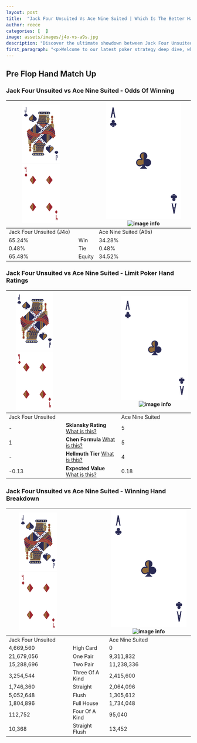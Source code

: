 ```yaml
---
layout: post
title:  "Jack Four Unsuited Vs Ace Nine Suited | Which Is The Better Hand In Poker? A Complete Guide"
author: reece
categories: [  ]
image: assets/images/j4o-vs-a9s.jpg
description: "Discover the ultimate showdown between Jack Four Unsuited and Ace Nine Suited in poker! Uncover the odds, strategies, and scenarios where one hand triumphs over the other. Get ready to up your poker game with this thrilling analysis."
first_paragraph: "<p>Welcome to our latest poker strategy deep dive, where we're pitting two distinct hands against each other in a high-stakes showdown: Jack Four Unsuited vs Ace Nine Suited.</p><p>In the dynamic world of poker, every decision counts, and knowing which hand holds the upper hand is key to your success at the table.</p><p>In this article, we'll dissect these two hands, explore the scenarios where one dominates the other, and equip you with the knowledge to make strategic choices that can tip the odds in your favor.</p><p>Get ready to unravel the intriguing dynamics of these poker hands and elevate your game to new heights.</p>"
---
```




[comment]: # (sp0)

## Pre Flop Hand Match Up

<div class="table hand-ratings" markdown="1"> 



### Jack Four Unsuited vs Ace Nine Suited - Odds Of Winning


    
| ![image info](assets/images/hand1/J.png) ![image info](assets/images/hand1/4o.png) |  | ![image info](assets/images/hand2/A.png) ![image info](assets/images/hand2/9s.png) |
| -------- | -------- | -------- |
| Jack Four Unsuited (J4o) |  | Ace Nine Suited (A9s) |
| 65.24% | Win | 34.28% |
| 0.48% | Tie | 0.48% |
| 65.48% | Equity | 34.52% |




[comment]: # (sp1)



### Jack Four Unsuited vs Ace Nine Suited - Limit Poker Hand Ratings


    
| ![image info](assets/images/hand1/J.png) ![image info](assets/images/hand1/4o.png) |  | ![image info](assets/images/hand2/A.png) ![image info](assets/images/hand2/9s.png) |
| -------- | -------- | -------- |
| Jack Four Unsuited |  | Ace Nine Suited |
| - | **Sklansky Rating** [What is this?](/sklansky-rating-explained) | 5 |
| 1 | **Chen Formula** [What is this?](/chen-formula-explained) | 5 |
| - | **Hellmuth Tier** [What is this?](/Hellmuth-tier-explained) | 4 |
| -0.13 | **Expected Value** [What is this?](/expected-value-explained) | 0.18 |




[comment]: # (sp2)



### Jack Four Unsuited vs Ace Nine Suited - Winning Hand Breakdown


    
| ![image info](assets/images/hand1/J.png) ![image info](assets/images/hand1/4o.png) |  | ![image info](assets/images/hand2/A.png) ![image info](assets/images/hand2/9s.png) |
| -------- | -------- | -------- |
| Jack Four Unsuited |  | Ace Nine Suited |
| 4,669,560 | High Card | 0 |
| 21,679,056 | One Pair | 9,311,832 |
| 15,288,696 | Two Pair | 11,238,336 |
| 3,254,544 | Three Of A Kind | 2,415,600 |
| 1,746,360 | Straight | 2,064,096 |
| 5,052,648 | Flush | 1,305,612 |
| 1,804,896 | Full House | 1,734,048 |
| 112,752 | Four Of A Kind | 95,040 |
| 10,368 | Straight Flush | 13,452 |




[comment]: # (sp3)



</div>

[comment]: # (sp4)



[comment]: # (sp5)

